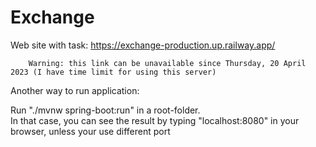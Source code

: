 # Exchange
Web site with task: https://exchange-production.up.railway.app/

		Warning: this link can be unavailable since Thursday, 20 April 2023 (I have time limit for using this server)
		


Another way to run application:

Run "./mvnw spring-boot:run" in a root-folder.\
In that case, you can see the result by typing "localhost:8080" in your browser, unless your use different port
